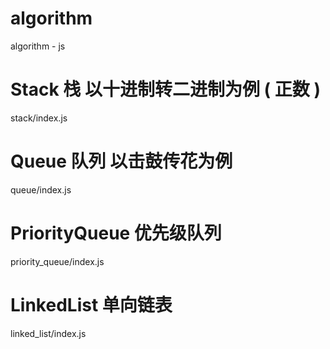 # algorithm
algorithm - js

# Stack 栈 以十进制转二进制为例 ( 正数 )
stack/index.js

# Queue 队列 以击鼓传花为例
queue/index.js

# PriorityQueue 优先级队列
priority_queue/index.js

# LinkedList 单向链表
linked_list/index.js